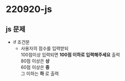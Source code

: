 # 220920-js

## js 문제
* if 조건문
  * 사용자의 점수를 입력받되<br>100점이상 입력되면 __100점 이하로 입력해주세요__ 출력<br>80점 이상은 __상__<br>60점 이상은 __중__<br>그 이하는 __하__ 로 출력

<html> 
    <script>

        let score = prompt ('점수를 입력하세요.');

        if (score > 100 ) 
            {
            alert ('100점 이하로 입력해주세요');
        } else if (score >= 80) {
            alert (`${score}점은 '상'입니다`);
        } else if ( score >= 60 ) {
            alert (`${score}점은 '중'입니다`);
        } 
        
        else {
            alert (`${score}점은 '하'입니다`);
        }

    </script>
</html>


### 220920 문제해결

<<<<<<< HEAD
## 집에서 공부함
=======
>학원에서 공부함 
>>>>>>> dd50ae57b737358c27ec58523440bb9c995eb914
